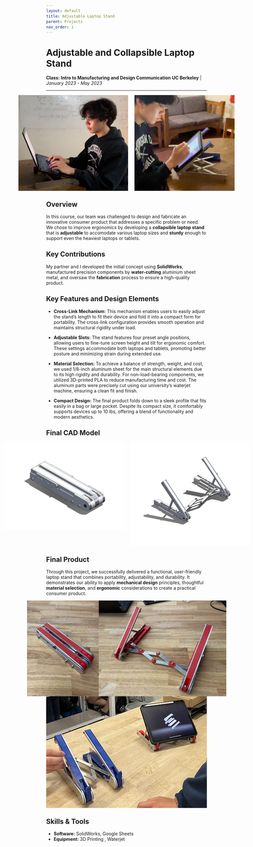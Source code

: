 ```yaml
---
layout: default
title: Adjustable Laptop Stand
parent: Projects
nav_order: 1
---
```


# Adjustable and Collapsible Laptop Stand
**Class: Intro to Manufacturing and Design Communication**
**UC Berkeley** | *January 2023 - May 2023*

---

<div style="display: flex; justify-content: center; gap: 20px;">
    <img src="assets/laptopOnStand.png" alt="Laptop stand closed" style="height: 300px; width: auto;">
    <img src="assets/ipadOnStand.png" alt="Laptop stand open" style="height: 300px; width: auto;">
</div>


## Overview
In this course, our team was challenged to design and fabricate an innovative consumer product that addresses a specific problem or need. We chose to improve ergonomics by developing a **collapsible laptop stand** that is **adjustable** to accomodate various laptop sizes and **sturdy** enough to support even the heaviest laptops or tablets.
## Key Contributions
My partner and I developed the initial concept using **SolidWorks**, manufactured precision components by **water-cutting** aluminum sheet metal, and oversaw the **fabrication** process to ensure a high-quality product.

## Key Features and Design Elements
- **Cross-Link Mechanism:** This mechanism enables users to easily adjust the stand’s length to fit their device and fold it into a compact form for portability. The cross-link configuration provides smooth operation and maintains structural rigidity under load.

- **Adjustable Slots:** The stand features four preset angle positions, allowing users to fine-tune screen height and tilt for ergonomic comfort. These settings accommodate both laptops and tablets, promoting better posture and minimizing strain during extended use.

- **Material Selection:** To achieve a balance of strength, weight, and cost, we used 1/8-inch aluminum sheet for the main structural elements due to its high rigidity and durability. For non-load-bearing components, we utilized 3D-printed PLA to reduce manufacturing time and cost. The aluminum parts were precisely cut using our university’s waterjet machine, ensuring a clean fit and finish.

- **Compact Design:** The final product folds down to a sleek profile that fits easily in a bag or large pocket. Despite its compact size, it comfortably supports devices up to 10 lbs, offering a blend of functionality and modern aesthetics.

## Final CAD Model
<div style="display: flex; justify-content: center; gap: 20px;">
    <img src="assets/CADclosed.jpg" alt="Laptop stand closed" style="height: 275px; width: auto;">
    <img src="assets/CADopen.jpg" alt="Laptop stand open" style="height: 325px; width: auto;">
</div>

## Final Product
Through this project, we successfully delivered a functional, user-friendly laptop stand that combines portability, adjustability, and durability. It demonstrates our ability to apply **mechanical design** principles, thoughtful **material selection**, and **ergonomic** considerations to create a practical consumer product.

<div style="display: flex; justify-content: center;">
    <img src="assets/standclosed.jpg" alt="Laptop stand closed" style="height: 300px; width: auto;">
    <img src="assets/standopen.jpg" alt="Laptop stand open" style="height: 300px; width: auto;">
</div>




<div style="display: flex; justify-content: center; gap: 20px;">
    <img src="assets/twoStands.jpg" alt="Laptop stand closed" style="height: 350px; width: auto;">
</div>

## Skills & Tools
- **Software:** SolidWorks, Google Sheets
- **Equipment:** 3D Printing , Waterjet